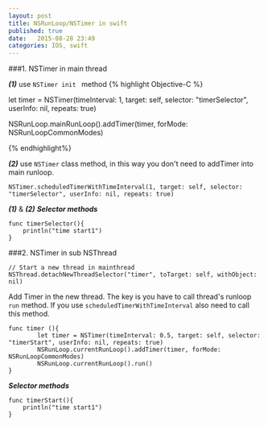 ```yaml
---
layout: post
title: NSRunLoop/NSTimer in swift
published: true
date:   2015-08-28 23:49
categories: IOS, swift
---
```


###1. NSTimer in main thread

***(1)*** use ```NSTimer init ``` method
 {% highlight Objective-C %}

let timer = NSTimer(timeInterval: 1, target: self, selector: "timerSelector", userInfo: nil, repeats: true)

NSRunLoop.mainRunLoop().addTimer(timer, forMode: NSRunLoopCommonModes)

{% endhighlight%}

***(2)*** use ```NSTimer``` class method, in this way you don't need to addTimer into main runloop.

```
NSTimer.scheduledTimerWithTimeInterval(1, target: self, selector: "timerSelector", userInfo: nil, repeats: true)
```
***(1)*** & ***(2)*** ***Selector methods***

```
func timerSelector(){
    println("time start1")
}
```

###2. NSTimer in sub NSThread

```
// Start a new thread in mainthread
NSThread.detachNewThreadSelector("timer", toTarget: self, withObject: nil)
```

Add Timer in the new thread. The key is you have to call thread's runloop ```run``` method. If you use ```scheduledTimerWithTimeInterval``` also need to call this method.

```    
func timer (){
        let timer = NSTimer(timeInterval: 0.5, target: self, selector: "timerStart", userInfo: nil, repeats: true)
        NSRunLoop.currentRunLoop().addTimer(timer, forMode: NSRunLoopCommonModes)
        NSRunLoop.currentRunLoop().run()
}
```
***Selector methods***

```
func timerStart(){
    println("time start1")
}
```
